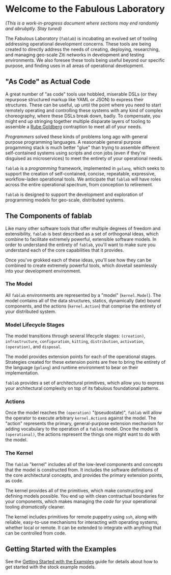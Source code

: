 # Welcome to the Fabulous Laboratory

_(This is a work-in-progress document where sections may end randomly and abrubptly. Stay tuned)_

The Fabulous Laboratory (`fablab`) is incubating an evolved set of tooling addressing operational development concerns. These tools are being created to directly address the needs of creating, deploying, researching, and managing geo-scale Ziti networks in development and testing environments. We also foresee these tools being useful beyond our specific purpose, and finding uses in all areas of operational development.

## "As Code" as Actual Code

A great number of "as code" tools use hobbled, miserable DSLs (or they repurpose structured markup like YAML or JSON) to express their structures. These can be useful, up until the point where you need to start remotely operating and controlling these systems with any kind of complex choreography, where these DSLs break down, badly. To compensate, you might end up stringing together multiple disparate layers of tooling to assemble a [Rube Goldberg](https://en.wikipedia.org/wiki/Rube_Goldberg) contraption to meet all of your needs.

_Programmers_ solved these kinds of problems long ago with general purpose programming languages. A reasonable general purpose progamming stack is much better "glue" than trying to assemble different self-contained systems using scripts and cron jobs (even if they're disguised as microservices) to meet the entirety of your operational needs.

`fablab` is a _programming_ framework, implemented in `golang`, which seeks to support the creation of self-contained, concise, repeatable, expressive, workflow-laden operational tools. We anticipate that `fablab` will have roles across the entire operational spectrum, from conception to retirement.

`fablab` is designed to support the development and exploration of programming models for geo-scale, distributed systems.

## The Components of fablab

Like many other software tools that offer multiple degrees of freedom and extensibility, `fablab` is best described as a set of orthogonal ideas, which combine to facilitate extremely powerful, extensible software models. In order to understand the entirety of `fablab`, you'll want to make sure you understand each of the core capabilities that it provides.

Once you've grokked each of these ideas, you'll see how they can be combined to create extremely powerful tools, which dovetail seamlessly into your development environment.

### The Model

All `fablab` environments are represented by a "model" (`kernel.Model`). The model contains all of the data structures, statics, dynamically (late) bound components, and the actions (`kernel.Action`) that comprise the entirety of your distributed system.

### Model Lifecycle Stages

The model transitions through several lifecycle stages: `(creation)`, `infrastructure`, `configuration`, `kitting`, `distribution`, `activation`, `(operation)`, and `disposal`.

The model provides extension points for each of the operational stages. Strategies created for these extension points are free to bring the entirety of the language (`golang`) and runtime environment to bear on their implementation.

`fablab` provides a set of architectural primitives, which allow you to express your architectural complexity on top of its fabulous foundational patterns.

### Actions

Once the model reaches the `(operation)` "(pseudostate)", `fablab` will allow the operator to execute arbitrary `kernel.Action`s against the model. The "action" represents the primary, general-purpose extension mechanism for adding vocabulary to the operation of a `fablab` model. Once the model is `(operational)`, the actions represent the things one might want to do with the model.

### The Kernel

The `fablab` "kernel" includes all of the low-level components and concepts that the model is constructed from. It includes the software definitions of the core architectural concepts, and provides the primary extension points, as code.

The kernel provides all of the primitives, which make constructing and defining models possible. You end up with clean contractual boundaries for your components, which makes managing the _code_ for your operational tooling _dramatically_ cleaner.

The kernel includes primitives for remote puppetry using `ssh`, along with reliable, easy-to-use mechanisms for interacting with operating systems, whether local or remote. It can be extended to integrate with anything that can be controlled from code.

## Getting Started with the Examples

See the [Getting Started with the Examples](docs/examples.md) guide for details about how to get started with the stock example models.